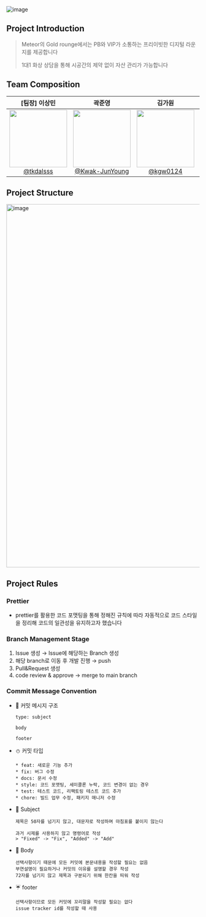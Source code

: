 ![image](https://github.com/Meteor-hanaro/.github/assets/22533668/5d2c4452-b51d-441c-937d-439616bed355)

## Project Introduction
> Meteor의 Gold rounge에서는 PB와 VIP가 소통하는 프리이빗한 디지털 라운지를 제공합니다
> 
> 1대1 화상 상담을 통해 시공간의 제약 없이 자산 관리가 가능합니다

## Team Composition
<div align="center">

| **[팀장] 이상민** | **곽준영** | **김가원** | **김주혜** | **김하영** | **신지연** |
| :------: | :------: | :------: | :------: | :------: | :------: |
| [<img src="https://avatars.githubusercontent.com/tkdalsss" height=150 width=150> <br/> @tkdalsss](https://github.com/tkdalsss) | [<img src="https://avatars.githubusercontent.com/Kwak-JunYoung" height=150 width=150> <br/> @Kwak-JunYoung](https://github.com/Kwak-JunYoung) | [<img src="https://avatars.githubusercontent.com/kgw0124" height=150 width=150> <br/> @kgw0124](https://github.com/kgw0124) | [<img src="https://avatars.githubusercontent.com/juhyemi" height=150 width=150> <br/> @juhyemi](https://github.com/juhyemi) | [<img src="https://avatars.githubusercontent.com/yhkkkkxx" height=150 width=150> <br/> @yhkkkkxx](https://github.com/yhkkkkxx) | [<img src="https://avatars.githubusercontent.com/jiyeoon00" height=150 width=150> <br/> @jiyeoon00](https://github.com/jiyeoon00) |

</div>

## Project Structure
<img width="949" alt="image" src="https://github.com/Meteor-hanaro/.github/assets/22533668/07dd6557-2d89-4589-a8c6-7a091e508c71">

## Project Rules
### Prettier
- prettier를 활용한 코드 포맷팅을 통해 정해진 규칙에 따라 자동적으로 코드 스타일을 정리해 코드의 일관성을 유지하고자 했습니다

### Branch Management Stage
1) Issue 생성 → Issue에 해당하는 Branch 생성
3) 해당 branch로 이동 후 개발 진행 → push
4) Pull&Request 생성
5) code review & approve → merge to main branch

### Commit Message Convention
- :tiger: 커밋 메시지 구조
  ```
  type: subject

  body

  footer
  ```
- :snowman: 커밋 타입
  ```
  * feat: 새로운 기능 추가
  * fix: 버그 수정
  * docs: 문서 수정
  * style: 코드 포맷팅, 세미콜론 누락, 코드 변경이 없는 경우
  * test: 테스트 코드, 리팩토링 테스트 코드 추가
  * chore: 빌드 업무 수정, 패키지 매니저 수정
  ```
- :frog: Subject
  ```
  제목은 50자를 넘기지 않고, 대문자로 작성하며 마침표를 붙이지 않는다
  
  과거 시제를 사용하지 않고 명령어로 작성
  > "Fixed" -> "Fix", "Added" -> "Add"
  ```
- :panda_face: Body
  ```
  선택사항이기 때문에 모든 커밋에 본문내용을 작성할 필요는 없음
  부연설명이 필요하거나 커밋의 이유를 설명할 경우 작성
  72자를 넘기지 않고 제목과 구분되기 위해 한칸을 띄워 작성
  ```
- :umbrella: footer
  ```
  선택사항이므로 모든 커밋에 꼬리말을 작성할 필요는 없다
  issue tracker id를 작성할 때 사용
  ```
